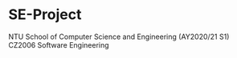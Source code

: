 # SE-Project
NTU School of Computer Science and Engineering (AY2020/21 S1)  
CZ2006 Software Engineering

